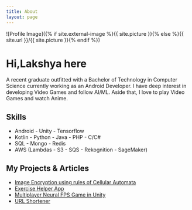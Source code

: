 ```yaml
---
title: About
layout: page
---
```

![Profile Image]({% if site.external-image %}{{ site.picture }}{% else %}{{ site.url }}/{{ site.picture }}{% endif %})

<h1>Hi,Lakshya here</h1>
<p>A recent graduate outfitted with a Bachelor of Technology in Computer Science currently working as an Android Developer. I have deep interest in developing Video Games and follow AI/ML. Aside that, I love to play Video Games and watch Anime.</p>

<h2>Skills</h2>

<ul class="skill-list">
	<li>Android - Unity - Tensorflow</li>
	<li>Kotlin - Python - Java - PHP - C/C#</li>
	<li>SQL - Mongo - Redis</li>
	<li>AWS (Lambdas - S3 - SQS - Rekognition - SageMaker)</li>
</ul>

<h2>My Projects & Articles</h2>

<ul>
	<li><a href="https://www.geeksforgeeks.org/image-encryption-using-cellular-automata/">Image Encryption using rules of Cellular Automata</a></li>
	<li><a href="https://github.com/Lakshyasukhralia/Enigma">Exercise Helper App</a></li>
	<li><a href="https://www.linkedin.com/pulse/using-our-brains-neuromarketing-hands-free-gaming-rise-sukhralia/">Multiplayer Neural FPS Game in Unity</a></li>
	<li><a href="https://github.com/Lakshyasukhralia/hlktshortner">URL Shortener</a></li>
</ul>
